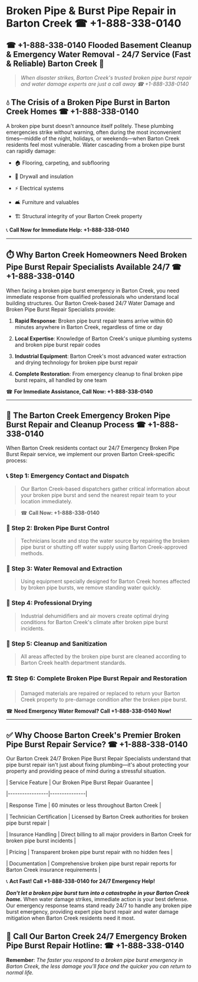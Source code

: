 # Broken Pipe & Burst Pipe Repair in Barton Creek ☎ +1-888-338-0140  
## ☎ +1-888-338-0140 Flooded Basement Cleanup & Emergency Water Removal - 24/7 Service (Fast & Reliable) Barton Creek 🚨  

> *When disaster strikes, Barton Creek's trusted broken pipe burst repair and water damage experts are just a call away ☎ +1-888-338-0140*  

## 💧 The Crisis of a Broken Pipe Burst in Barton Creek Homes ☎ +1-888-338-0140  

A broken pipe burst doesn't announce itself politely. These plumbing emergencies strike without warning, often during the most inconvenient times—middle of the night, holidays, or weekends—when Barton Creek residents feel most vulnerable. Water cascading from a broken pipe burst can rapidly damage:  

* 🏠 Flooring, carpeting, and subflooring  
* 🧱 Drywall and insulation  
* ⚡ Electrical systems  
* 🛋️ Furniture and valuables  
* 🏗️ Structural integrity of your Barton Creek property  

📞 **Call Now for Immediate Help: +1-888-338-0140**  

---  

## ⏱️ Why Barton Creek Homeowners Need Broken Pipe Burst Repair Specialists Available 24/7 ☎ +1-888-338-0140  

When facing a broken pipe burst emergency in Barton Creek, you need immediate response from qualified professionals who understand local building structures. Our Barton Creek-based 24/7 Water Damage and Broken Pipe Burst Repair Specialists provide:  

1. **Rapid Response**: Broken pipe burst repair teams arrive within 60 minutes anywhere in Barton Creek, regardless of time or day  
2. **Local Expertise**: Knowledge of Barton Creek's unique plumbing systems and broken pipe burst repair codes  
3. **Industrial Equipment**: Barton Creek's most advanced water extraction and drying technology for broken pipe burst repair  
4. **Complete Restoration**: From emergency cleanup to final broken pipe burst repairs, all handled by one team  

☎ **For Immediate Assistance, Call Now: +1-888-338-0140**  

---  

## 🔧 The Barton Creek Emergency Broken Pipe Burst Repair and Cleanup Process ☎ +1-888-338-0140  

When Barton Creek residents contact our 24/7 Emergency Broken Pipe Burst Repair service, we implement our proven Barton Creek-specific process:  

### 📞 Step 1: Emergency Contact and Dispatch  
> Our Barton Creek-based dispatchers gather critical information about your broken pipe burst and send the nearest repair team to your location immediately.  
> ☎ **Call Now: +1-888-338-0140**  

### 🚿 Step 2: Broken Pipe Burst Control  
> Technicians locate and stop the water source by repairing the broken pipe burst or shutting off water supply using Barton Creek-approved methods.  

### 🌊 Step 3: Water Removal and Extraction  
> Using equipment specially designed for Barton Creek homes affected by broken pipe bursts, we remove standing water quickly.  

### 💨 Step 4: Professional Drying  
> Industrial dehumidifiers and air movers create optimal drying conditions for Barton Creek's climate after broken pipe burst incidents.  

### 🧼 Step 5: Cleanup and Sanitization  
> All areas affected by the broken pipe burst are cleaned according to Barton Creek health department standards.  

### 🏗️ Step 6: Complete Broken Pipe Burst Repair and Restoration  
> Damaged materials are repaired or replaced to return your Barton Creek property to pre-damage condition after the broken pipe burst.  

☎ **Need Emergency Water Removal? Call +1-888-338-0140 Now!**  

---  

## ✅ Why Choose Barton Creek's Premier Broken Pipe Burst Repair Service? ☎ +1-888-338-0140  

Our Barton Creek 24/7 Broken Pipe Burst Repair Specialists understand that pipe burst repair isn't just about fixing plumbing—it's about protecting your property and providing peace of mind during a stressful situation.  

| Service Feature | Our Broken Pipe Burst Repair Guarantee |  
|-----------------|---------------|  
| Response Time | 60 minutes or less throughout Barton Creek |  
| Technician Certification | Licensed by Barton Creek authorities for broken pipe burst repair |  
| Insurance Handling | Direct billing to all major providers in Barton Creek for broken pipe burst incidents |  
| Pricing | Transparent broken pipe burst repair with no hidden fees |  
| Documentation | Comprehensive broken pipe burst repair reports for Barton Creek insurance requirements |  

📞 **Act Fast! Call +1-888-338-0140 for 24/7 Emergency Help!**  

***Don't let a broken pipe burst turn into a catastrophe in your Barton Creek home.*** When water damage strikes, immediate action is your best defense. Our emergency response teams stand ready 24/7 to handle any broken pipe burst emergency, providing expert pipe burst repair and water damage mitigation when Barton Creek residents need it most.  

## 📱 Call Our Barton Creek 24/7 Emergency Broken Pipe Burst Repair Hotline: ☎ +1-888-338-0140  

**Remember**: *The faster you respond to a broken pipe burst emergency in Barton Creek, the less damage you'll face and the quicker you can return to normal life.*
